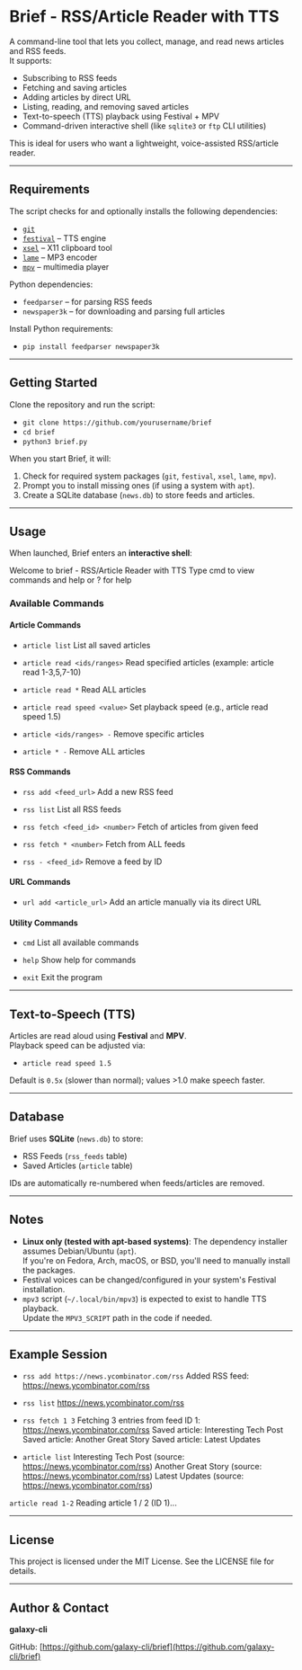 # Brief - RSS/Article Reader with TTS

A command-line tool that lets you collect, manage, and read news articles and RSS feeds.  
It supports:

- Subscribing to RSS feeds
- Fetching and saving articles
- Adding articles by direct URL
- Listing, reading, and removing saved articles
- Text-to-speech (TTS) playback using Festival + MPV
- Command-driven interactive shell (like `sqlite3` or `ftp` CLI utilities)

This is ideal for users who want a lightweight, voice-assisted RSS/article reader.

---

## Requirements

The script checks for and optionally installs the following dependencies:

- [`git`](https://git-scm.com/)
- [`festival`](https://www.cstr.ed.ac.uk/projects/festival/) – TTS engine
- [`xsel`](https://linux.die.net/man/1/xsel) – X11 clipboard tool
- [`lame`](http://lame.sourceforge.net/) – MP3 encoder
- [`mpv`](https://mpv.io/) – multimedia player

Python dependencies:

- `feedparser` – for parsing RSS feeds
- `newspaper3k` – for downloading and parsing full articles

Install Python requirements:

- `pip install feedparser newspaper3k`

---

## Getting Started

Clone the repository and run the script:

- `git clone https://github.com/yourusername/brief`
- `cd brief`
- `python3 brief.py`

When you start Brief, it will:

1. Check for required system packages (`git`, `festival`, `xsel`, `lame`, `mpv`).
2. Prompt you to install missing ones (if using a system with `apt`).
3. Create a SQLite database (`news.db`) to store feeds and articles.

---

## Usage

When launched, Brief enters an **interactive shell**:

Welcome to brief - RSS/Article Reader with TTS
Type cmd to view commands and help or ? for help

### Available Commands

#### Article Commands
- `article list`
List all saved articles

- `article read <ids/ranges>`
Read specified articles (example: article read 1-3,5,7-10)

- `article read *`
Read ALL articles

- `article read speed <value>`
Set playback speed (e.g., article read speed 1.5)

- `article <ids/ranges> -`
Remove specific articles

- `article * -`
Remove ALL articles

#### RSS Commands
- `rss add <feed_url>`
Add a new RSS feed

- `rss list`
List all RSS feeds

- `rss fetch <feed_id> <number>`
Fetch <number> of articles from given feed

- `rss fetch * <number>`
Fetch from ALL feeds

- `rss - <feed_id>`
Remove a feed by ID

#### URL Commands
- `url add <article_url>`
Add an article manually via its direct URL

#### Utility Commands
- `cmd`
List all available commands

- `help`
Show help for commands

- `exit`
Exit the program

---

## Text-to-Speech (TTS)

Articles are read aloud using **Festival** and **MPV**.  
Playback speed can be adjusted via:

- `article read speed 1.5`

Default is `0.5x` (slower than normal); values >1.0 make speech faster.

---

## Database

Brief uses **SQLite** (`news.db`) to store:

- RSS Feeds (`rss_feeds` table)
- Saved Articles (`article` table)

IDs are automatically re-numbered when feeds/articles are removed.

---

## Notes

- **Linux only (tested with apt-based systems)**: The dependency installer assumes Debian/Ubuntu (`apt`).  
  If you're on Fedora, Arch, macOS, or BSD, you'll need to manually install the packages.
- Festival voices can be changed/configured in your system's Festival installation.
- `mpv3` script (`~/.local/bin/mpv3`) is expected to exist to handle TTS playback.  
  Update the `MPV3_SCRIPT` path in the code if needed.

---

## Example Session

- `rss add https://news.ycombinator.com/rss`
Added RSS feed: https://news.ycombinator.com/rss

- `rss list`
https://news.ycombinator.com/rss

- `rss fetch 1 3`
Fetching 3 entries from feed ID 1: https://news.ycombinator.com/rss
Saved article: Interesting Tech Post
Saved article: Another Great Story
Saved article: Latest Updates

- `article list`
Interesting Tech Post (source: https://news.ycombinator.com/rss)
Another Great Story (source: https://news.ycombinator.com/rss)
Latest Updates (source: https://news.ycombinator.com/rss)

`article read 1-2`
Reading article 1 / 2 (ID 1)...

---

## License

This project is licensed under the MIT License. See the LICENSE file for details.

---

## Author & Contact

**galaxy-cli**

GitHub: [https://github.com/galaxy-cli/brief](https://github.com/galaxy-cli/brief)
